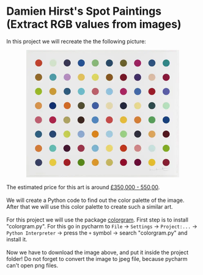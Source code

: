 # Damien Hirst's Spot Paintings (Extract RGB values from images)

In this project we will recreate the the following picture: 

<p align="center">
<img src="https://github.com/Olexandr-Andriyenko/Python-learning-path/blob/main/illustrations/img38.png" width="400">
<p>  

The estimated price for this art is around [£350,000 - 550,00](https://www.phillips.com/detail/damien-hirst/UK010122/38).
<br>
<br>
We will create a Python code to find out the color palette of the image.<br>
After that we will use this color palette to create such a similar art.
<br>
<br>
For this project we will use the package [colorgram](https://pypi.org/project/colorgram.py/).
First step is to install "colorgram.py". For this go in pycharm to `File` -> `Settings` -> `Project:...` -> `Python Interpreter` -> press the `+` symbol -> search "colorgram.py" and install it.
<br>
<br>
Now we have to download the image above, and put it inside the project folder! Do not forget to convert the image to jpeg file, because pycharm can't open png files.
<br>
<br>
